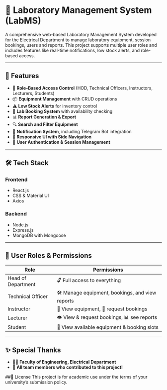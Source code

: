 # 🧪 Laboratory Management System (LabMS)

A comprehensive web-based Laboratory Management System developed for the Electrical Department to manage laboratory equipment, session bookings, users and reports. This project supports multiple user roles and includes features like real-time notifications, low stock alerts, and role-based access.

---

## 🚀 Features

- 🔐 **Role-Based Access Control** (HOD, Technical Officers, Instructors, Lecturers, Students)
- 📦 **Equipment Management** with CRUD operations
- ⚠️ **Low Stock Alerts** for inventory control
- 📅 **Lab Booking System** with availability checking
- 📊 **Report Generation & Export**
- 🔍 **Search and Filter Equipment**
- 🔔 **Notification System**, including Telegram Bot integration
- 🧭 **Responsive UI with Side Navigation**
- 📁 **User Authentication & Session Management**

---

## 🛠️ Tech Stack

### Frontend
- React.js
- CSS & Material UI
- Axios

### Backend
- Node.js
- Express.js
- MongoDB with Mongoose

---

## 👥 User Roles & Permissions

| **Role**              | **Permissions**                                            |
|-----------------------|------------------------------------------------------------|
| Head of Department    | 🔓 Full access to everything                               |
| Technical Officer     | 🛠️ Manage equipment, bookings, and view reports            |
| Instructor            | 👀 View equipment, 📝 request bookings                      |
| Lecturer              | 👁️ View & request bookings, 📊 see reports                 |
| Student               | 📄 View available equipment & booking slots                |

---

## ✨ Special Thanks

- 👨‍🏫 **Faculty of Engineering, Electrical Department**
- 🤝 **All team members who contributed to this project!**

##📜 License
This project is for academic use under the terms of your university’s submission policy.
